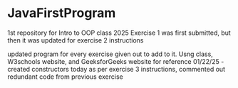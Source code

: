 # JavaFirstProgram
1st repository for Intro to OOP class 2025
Exercise 1 was first submitted, but then it was updated for exercise 2 instructions

updated program for every exercise given out to add to it.
Usng class, W3schools website, and GeeksforGeeks website for reference
01/22/25 - created constructors today as per exercise 3 instructions, commented out redundant code from previous exercise